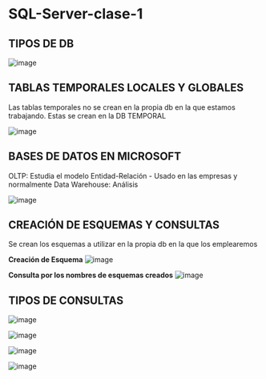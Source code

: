 # SQL-Server-clase-1

## TIPOS DE DB

![image](https://github.com/user-attachments/assets/3660fd9b-388b-4bad-b92e-892b701eb4b9)

## TABLAS TEMPORALES LOCALES Y GLOBALES
Las tablas temporales no se crean en la propia db en la que estamos trabajando. Estas se crean en la DB TEMPORAL

![image](https://github.com/user-attachments/assets/367909e2-7aa0-40a1-9e8d-f888ce751375)

## BASES DE DATOS EN MICROSOFT

OLTP: Estudia el modelo Entidad-Relación - Usado en las empresas y normalmente
Data Warehouse: Análisis 

![image](https://github.com/user-attachments/assets/5755f4fa-c9e2-492c-a4e1-d7c45d8089f4)

## CREACIÓN DE ESQUEMAS Y CONSULTAS
Se crean los esquemas a utilizar en la propia db en la que los emplearemos

**Creación de Esquema**
![image](https://github.com/user-attachments/assets/032d131c-f038-462b-b9be-6442d820f57c)

**Consulta por los nombres de esquemas creados**
![image](https://github.com/user-attachments/assets/148acd34-0399-4978-a66d-09953887e77d)

## TIPOS DE CONSULTAS

![image](https://github.com/user-attachments/assets/85dab261-2da5-4c87-bb86-b1fc13ce684b)

![image](https://github.com/user-attachments/assets/517f5cdc-ab4e-4500-9bfa-49e242786b79)

![image](https://github.com/user-attachments/assets/6a1b0795-5298-4cac-9997-7568b6275cd6)


![image](https://github.com/user-attachments/assets/532ccb59-1f1b-44f5-be1d-05b3b6903f5f)


